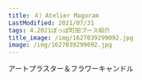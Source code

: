 ```yaml
---
title: ４）Atelier Magoram
LastModified: 2021/07/31
tags: 4.2021ぽっぽ町田ブース紹介
title_image: /img/1627039299092.jpg
image: /img/1627039299092.jpg
---
```

アートプラスター＆フラワーキャンドル